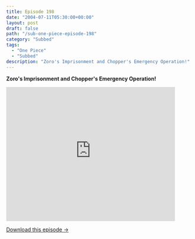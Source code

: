```yaml
---
title: Episode 198
date: "2004-07-11T05:30:00+00:00"
layout: post
draft: false
path: "/sub-one-piece-episode-198"
category: "Subbed"
tags:
  - "One Piece"
  - "Subbed"
description: "Zoro's Imprisonment and Chopper's Emergency Operation!"
---
```


**Zoro's Imprisonment and Chopper's Emergency Operation!**

<iframe width="640" height="360" src="https://www.rapidvideo.com/e/FXQGLXMDGY" frameborder="0" marginwidth=0 marginheight=0 scrolling=no allowfullscreen style="max-width:90%;"></iframe>

<a href="http://ouo.io/qs/eCodkFEQ?s=https://www.rapidvideo.com/d/FXQGLXMDGY" class="styled_a">Download this episode →</a>

